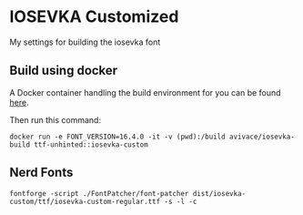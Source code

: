 # IOSEVKA Customized

My settings for building the iosevka font

## Build using docker

A Docker container handling the build environment for you can be found [here](https://github.com/avivace/fonts-iosevka).

Then run this command:

```
docker run -e FONT_VERSION=16.4.0 -it -v (pwd):/build avivace/iosevka-build ttf-unhinted::iosevka-custom
```

## Nerd Fonts

```
fontforge -script ./FontPatcher/font-patcher dist/iosevka-custom/ttf/iosevka-custom-regular.ttf -s -l -c
```
